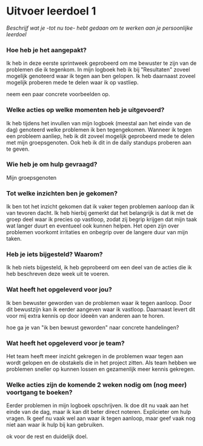 # Uitvoer leerdoel 1

_Beschrijf wat je -tot nu toe- hebt gedaan om te werken aan je persoonlijke leerdoel_

### Hoe heb je het aangepakt?

Ik heb in deze eerste sprintweek geprobeerd om me bewuster te zijn van de problemen die ik tegenkom. In mijn logboek heb ik bij "Resultaten" zoveel mogelijk genoteerd waar ik tegen aan ben gelopen. Ik heb daarnaast zoveel mogelijk proberen mede te delen waar ik op vastliep.

neem een paar concrete voorbeelden op.

### Welke acties op welke momenten heb je uitgevoerd?

Ik heb tijdens het invullen van mijn logboek (meestal aan het einde van de dag) genoteerd welke problemen ik ben tegengekomen.
Wanneer ik tegen een probleem aanliep, heb ik dit zoveel mogelijk geprobeerd mede te delen met mijn groepsgenoten. Ook heb ik dit in de daily standups proberen aan te geven.

### Wie heb je om hulp gevraagd?

Mijn groepsgenoten

### Tot welke inzichten ben je gekomen?

Ik ben tot het inzicht gekomen dat ik vaker tegen problemen aanloop dan ik van tevoren dacht. Ik heb hierbij gemerkt dat het belangrijk is dat ik met de groep deel waar ik precies op vastloop, zodat zij begrip krijgen dat mijn taak wat langer duurt en eventueel ook kunnen helpen. Het open zijn over problemen voorkomt irritaties en onbegrip over de langere duur van mijn taken.

### Heb je iets bijgesteld? Waarom?

Ik heb niets bijgesteld, ik heb geprobeerd om een deel van de acties die ik heb beschreven deze week uit te voeren.

### Wat heeft het opgeleverd voor jou?

Ik ben bewuster geworden van de problemen waar ik tegen aanloop. Door dit bewustzijn kan ik eerder aangeven waar ik vastloop. Daarnaast levert dit voor mij extra kennis op door ideeën van anderen aan te horen.

hoe ga je van "ik ben bewust geworden" naar concrete handelingen?

### Wat heeft het opgeleverd voor je team?

Het team heeft meer inzicht gekregen in de problemen waar tegen aan wordt gelopen en de obstakels die in het project zitten. Als team hebben we problemen sneller op kunnen lossen en gezamenlijk meer kennis gekregen.

### Welke acties zijn de komende 2 weken nodig om (nog meer) voortgang te boeken?

Eerder problemen in mijn logboek opschrijven. Ik doe dit nu vaak aan het einde van de dag, maar ik kan dit beter direct noteren.
Explicieter om hulp vragen. Ik geef nu vaak wel aan waar ik tegen aanloop, maar geef vaak nog niet aan waar ik hulp bij kan gebruiken.

ok voor de rest en duidelijk doel.
